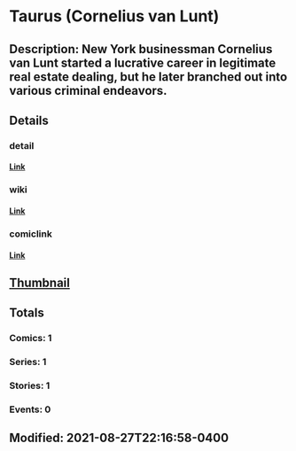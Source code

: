 # Taurus (Cornelius van Lunt)
## Description: New York businessman Cornelius van Lunt started a lucrative career in legitimate real estate dealing, but he later branched out into various criminal endeavors.
## Details
### detail
#### [Link](http://marvel.com/comics/characters/1011896/taurus_cornelius_van_lunt?utm_campaign=apiRef&utm_source=225578a89fc76f3d20fbffda5d17a88d)
### wiki
#### [Link](http://marvel.com/universe/Taurus_(Cornelius_van_Lunt)?utm_campaign=apiRef&utm_source=225578a89fc76f3d20fbffda5d17a88d)
### comiclink
#### [Link](http://marvel.com/comics/characters/1011896/taurus_cornelius_van_lunt?utm_campaign=apiRef&utm_source=225578a89fc76f3d20fbffda5d17a88d)
## [Thumbnail](http://i.annihil.us/u/prod/marvel/i/mg/b/40/image_not_available.jpg)
## Totals
### Comics: 1
### Series: 1
### Stories: 1
### Events: 0
## Modified: 2021-08-27T22:16:58-0400
